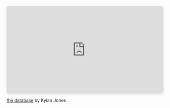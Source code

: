 <!DOCTYPE html>

<div style="position: relative; width: 100%; height: 0; padding-top: 56.2225%;
 padding-bottom: 0; box-shadow: 0 2px 8px 0 rgba(63,69,81,0.16); margin-top: 1.6em; margin-bottom: 0.9em; overflow: hidden;
 border-radius: 8px; will-change: transform;">
  <iframe loading="lazy" style="position: absolute; width: 100%; height: 100%; top: 0; left: 0; border: none; padding: 0;margin: 0;"
    src="https:&#x2F;&#x2F;www.canva.com&#x2F;design&#x2F;DAGOaans7_c&#x2F;gHv9yfsI6E6RimQfNcLNlg&#x2F;view?embed" allowfullscreen="allowfullscreen" allow="fullscreen">
  </iframe>
</div>
<a href="https:&#x2F;&#x2F;www.canva.com&#x2F;design&#x2F;DAGOaans7_c&#x2F;gHv9yfsI6E6RimQfNcLNlg&#x2F;view?utm_content=DAGOaans7_c&amp;utm_campaign=designshare&amp;utm_medium=embeds&amp;utm_source=link" target="_blank" rel="noopener">the database</a> by Kylan Jones
